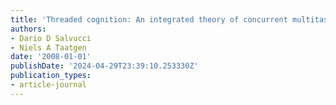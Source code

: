 ```yaml
---
title: 'Threaded cognition: An integrated theory of concurrent multitasking.'
authors:
- Dario D Salvucci
- Niels A Taatgen
date: '2008-01-01'
publishDate: '2024-04-29T23:39:10.253330Z'
publication_types:
- article-journal
---
```

